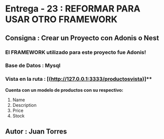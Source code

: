 # Entrega - 23 :  REFORMAR PARA USAR OTRO FRAMEWORK


## Consigna : Crear un Proyecto con Adonis o Nest

### El FRAMEWORK utilizado para este proyecto fue Adonis! 

### Base de Datos : **Mysql**

### Vista en la ruta : [(http://127.0.0.1:3333/productosvista)]**

**Cuenta con un modelo de productos con su respectivo:**

1. Name
2. Description
3. Price
4. Stock

## Autor : **Juan Torres**

